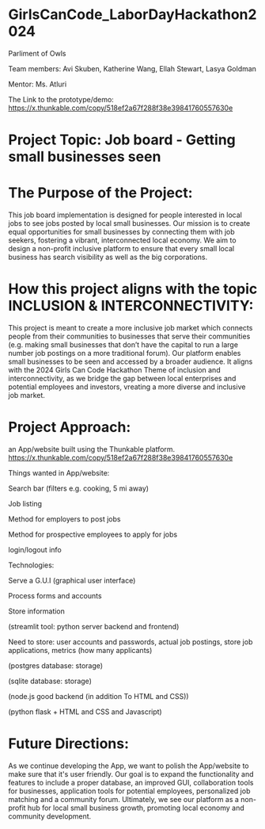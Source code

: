 # GirlsCanCode_LaborDayHackathon2024
Parliment of Owls

Team members: Avi Skuben, Katherine Wang, Ellah Stewart, Lasya Goldman

Mentor: Ms. Atluri

The Link to the prototype/demo: https://x.thunkable.com/copy/518ef2a67f288f38e39841760557630e 

# Project Topic: Job board - Getting small businesses seen

# The Purpose of the Project: 

This job board implementation is designed for people interested in local jobs to see jobs posted by local small businesses. 
Our mission is to create equal opportunities for small businesses by connecting them with job seekers, fostering a vibrant, interconnected local economy. 
We aim to design a non-profit inclusive platform to ensure that every small local business has search visibility as well as the big corporations. 

# How this project aligns with the topic INCLUSION & INTERCONNECTIVITY: 


This project is meant to create a more inclusive job market which connects people from their communities to businesses that serve their communities (e.g. making small businesses that don’t have the capital to run a large number job postings on a more traditional forum). 
Our platform enables small businesses to be seen and accessed by a broader audience. 
It aligns with the 2024 Girls Can Code Hackathon Theme of inclusion and interconnectivity, as we bridge the gap between local enterprises and potential employees and investors, vreating a more diverse and inclusive job market. 

# Project Approach: 

an App/website built using the Thunkable platform. https://x.thunkable.com/copy/518ef2a67f288f38e39841760557630e 


Things wanted in App/website:

Search bar (filters e.g. cooking, 5 mi away)

Job listing

Method for employers to post jobs

Method for prospective employees to apply for jobs 

login/logout info 



Technologies:

Serve a G.U.I (graphical user interface)

Process forms and accounts

Store information

(streamlit tool: python server backend and frontend)

Need to store: user accounts and passwords, actual job postings, store job applications, metrics (how many applicants)

(postgres database: storage)

(sqlite database: storage)

(node.js good backend (in addition To HTML and CSS)) 

(python flask + HTML and CSS and Javascript)


# Future Directions:


As we continue developing the App, we want to polish the App/website to make sure that it's user friendly. Our goal is to expand the functionality and features to include a proper database, an improved GUI, collaboration tools for businesses, application tools for potential employees, personalized job matching and a community forum. 
Ultimately, we see our platform as a non-profit hub for local small business growth, promoting local economy and community development.




